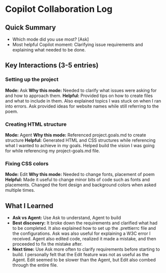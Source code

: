 # Copilot Collaboration Log

## Quick Summary

- Which mode did you use most? [Ask]
- Most helpful Copilot moment: Clarifying issue requirements and explaining what needed to be done. 

## Key Interactions (3-5 entries)

### Setting up the project

**Mode:** Ask
**Why this mode:** Needed to clarify what issues were asking for and how to approach them.
**Helpful:** Provided tips on how to create files and what to include in them. Also explained topics I was stuck on when I ran into errors. Ask provided ideas for website names while still referring to the poem. 

### Creating HTML structure

**Mode:** Agent
**Why this mode:** Referenced project.goals.md to create structure
**Helpful:** Generated HTML and CSS structures while referencing what I wanted to achieve in my goals. Helped build the vision I was going for while referencing my project-goals.md file. 

### Fixing CSS colors

**Mode:** Edit
**Why this mode:** Needed to change fonts, placement of poem
**Helpful:** Made it useful to change minor bits of code such as fonts and placements. Changed the font design and background colors when asked multiple times. 

## What I Learned

- **Ask vs Agent:** Use Ask to understand, Agent to build
- **Best discovery:** It broke down the requirements and clarified what had to be completed. It also explained how to set up the .prettierrc file and the configurations. Ask was also useful for explaining a W3C error I received. Agent also edited code, realized it 
made a mistake, and then proceeded to fix the mistake after. 
- **Next time:** Use Ask more often to clarify requirements before starting to build. I personally felt that the Edit feature was not as useful as the Agent. Edit seemed to be slower than the Agent, but Edit also combed through the entire file. 
